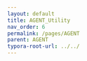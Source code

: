 ```yaml
---
layout: default
title: AGENT_Utility
nav_order: 6
permalink: /pages/AGENT
parent: AGENT
typora-root-url: ../../
---
```


